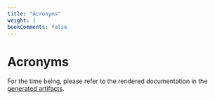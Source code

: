 ```yaml
---
title: "Acronyms"
weight: 1
bookComments: false
---
```

# Acronyms

For the time being, please refer to the rendered documentation in the [generated artifacts](https://gitlab.com/cable-robots/latex/-/jobs/artifacts/master/raw/dist/cablerobot-acronyms.pdf?job=dist).
